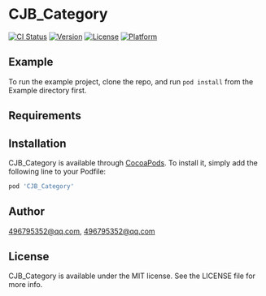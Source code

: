 # CJB_Category

[![CI Status](https://img.shields.io/travis/496795352@qq.com/CJB_Category.svg?style=flat)](https://travis-ci.org/496795352@qq.com/CJB_Category)
[![Version](https://img.shields.io/cocoapods/v/CJB_Category.svg?style=flat)](https://cocoapods.org/pods/CJB_Category)
[![License](https://img.shields.io/cocoapods/l/CJB_Category.svg?style=flat)](https://cocoapods.org/pods/CJB_Category)
[![Platform](https://img.shields.io/cocoapods/p/CJB_Category.svg?style=flat)](https://cocoapods.org/pods/CJB_Category)

## Example

To run the example project, clone the repo, and run `pod install` from the Example directory first.

## Requirements

## Installation

CJB_Category is available through [CocoaPods](https://cocoapods.org). To install
it, simply add the following line to your Podfile:

```ruby
pod 'CJB_Category'
```

## Author

496795352@qq.com, 496795352@qq.com

## License

CJB_Category is available under the MIT license. See the LICENSE file for more info.
